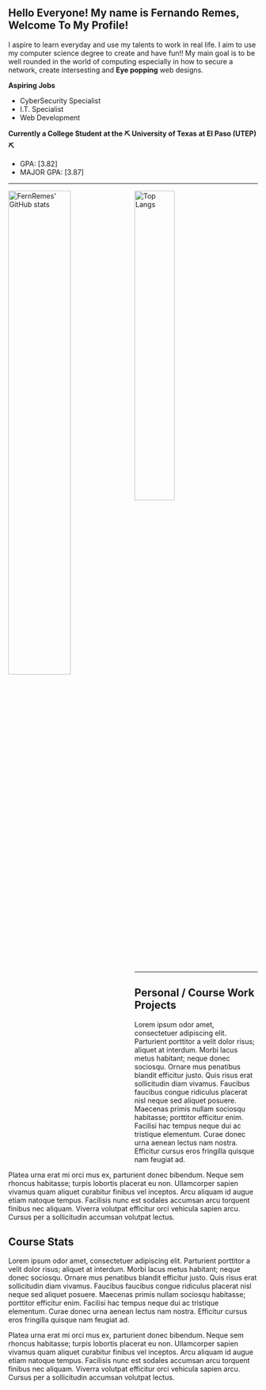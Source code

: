## Hello Everyone! My name is **Fernando Remes**, Welcome To My Profile!

<!--
**FernRemes/FernRemes** is a ✨ _special_ ✨ repository because its `README.md` (this file) appears on your GitHub profile.

Here are some ideas to get you started:

- 🔭 I’m currently working on ...
- 🌱 I’m currently learning ...
- 👯 I’m looking to collaborate on ...
- 🤔 I’m looking for help with ...
- 💬 Ask me about ...
- 📫 How to reach me: ...
- 😄 Pronouns: ...
- ⚡ Fun fact: ...
-->

I aspire to learn everyday and use my talents to work in real life. I aim to use my computer science degree to create and have fun!! 
My main goal is to be well rounded in the world of computing especially in how to secure a network, create intersesting and **Eye popping** web designs.

**Aspiring Jobs**
 - CyberSecurity Specialist
 - I.T. Specialist
 - Web Development

**Currently a College Student at the ⛏️ University of Texas at El Paso (UTEP) ⛏️**
 - GPA: [3.82]
 - MAJOR GPA: [3.87]
---


<img align = left width = 50% src = "https://github-readme-stats.vercel.app/api?username=fernremes&show_icons=true&theme=transparent&border_radius=25&title_color=088370&icon_color=6EC4B7&text_color=828282" alt = "FernRemes' GitHub stats"/>

<img width = 40% src = "https://github-readme-stats.vercel.app/api/top-langs/?username=fernremes&layout=donut&border_radius=25&theme=transparent&title_color=088370&text_color=6EC4B7&hide=jupyter%20notebook" alt = "Top Langs"/>

---
## Personal / Course Work Projects
Lorem ipsum odor amet, consectetuer adipiscing elit. Parturient porttitor a velit dolor risus; aliquet at interdum. Morbi lacus metus habitant; neque donec sociosqu. Ornare mus penatibus blandit efficitur justo. Quis risus erat sollicitudin diam vivamus. Faucibus faucibus congue ridiculus placerat nisl neque sed aliquet posuere. Maecenas primis nullam sociosqu habitasse; porttitor efficitur enim. Facilisi hac tempus neque dui ac tristique elementum. Curae donec urna aenean lectus nam nostra. Efficitur cursus eros fringilla quisque nam feugiat ad.

Platea urna erat mi orci mus ex, parturient donec bibendum. Neque sem rhoncus habitasse; turpis lobortis placerat eu non. Ullamcorper sapien vivamus quam aliquet curabitur finibus vel inceptos. Arcu aliquam id augue etiam natoque tempus. Facilisis nunc est sodales accumsan arcu torquent finibus nec aliquam. Viverra volutpat efficitur orci vehicula sapien arcu. Cursus per a sollicitudin accumsan volutpat lectus.

## Course Stats

Lorem ipsum odor amet, consectetuer adipiscing elit. Parturient porttitor a velit dolor risus; aliquet at interdum. Morbi lacus metus habitant; neque donec sociosqu. Ornare mus penatibus blandit efficitur justo. Quis risus erat sollicitudin diam vivamus. Faucibus faucibus congue ridiculus placerat nisl neque sed aliquet posuere. Maecenas primis nullam sociosqu habitasse; porttitor efficitur enim. Facilisi hac tempus neque dui ac tristique elementum. Curae donec urna aenean lectus nam nostra. Efficitur cursus eros fringilla quisque nam feugiat ad.

Platea urna erat mi orci mus ex, parturient donec bibendum. Neque sem rhoncus habitasse; turpis lobortis placerat eu non. Ullamcorper sapien vivamus quam aliquet curabitur finibus vel inceptos. Arcu aliquam id augue etiam natoque tempus. Facilisis nunc est sodales accumsan arcu torquent finibus nec aliquam. Viverra volutpat efficitur orci vehicula sapien arcu. Cursus per a sollicitudin accumsan volutpat lectus.
